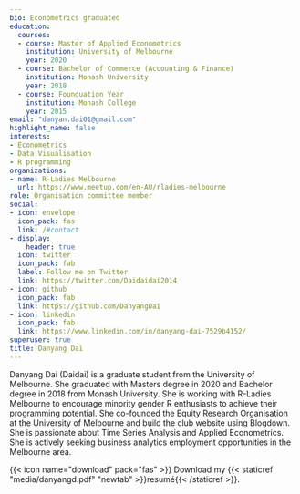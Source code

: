 ```yaml
---
bio: Econometrics graduated
education:
  courses:
  - course: Master of Applied Econometrics
    institution: University of Melbourne
    year: 2020
  - course: Bachelor of Commerce (Accounting & Finance)
    institution: Monash University
    year: 2018
  - course: Founduation Year
    institution: Monash College
    year: 2015
email: "danyan.dai01@gmail.com"
highlight_name: false
interests:
- Econometrics
- Data Visualisation 
- R programming
organizations:
- name: R-Ladies Melbourne 
  url: https://www.meetup.com/en-AU/rladies-melbourne
role: Organisation committee member 
social:
- icon: envelope
  icon_pack: fas
  link: /#contact
- display:
    header: true
  icon: twitter
  icon_pack: fab
  label: Follow me on Twitter
  link: https://twitter.com/Daidaidai2014
- icon: github
  icon_pack: fab
  link: https://github.com/DanyangDai
- icon: linkedin
  icon_pack: fab
  link: https://www.linkedin.com/in/danyang-dai-7529b4152/
superuser: true
title: Danyang Dai
---
```

Danyang Dai (Daidai) is a graduate student from the University of Melbourne. She graduated with Masters degree in 2020 and Bachelor degree in 2018 from Monash University. She is working with R-Ladies Melbourne to encourage minority gender R enthusiasts to achieve their programming potential. She co-founded the Equity Research Organisation at the University of Melbourne and build the club website using Blogdown. She is passionate about Time Series Analysis and Applied Econometrics. She is actively seeking business analytics employment opportunities in the Melbourne area.

{{< icon name="download" pack="fas" >}} Download my {{< staticref "media/danyangd.pdf" "newtab" >}}resumé{{< /staticref >}}.

